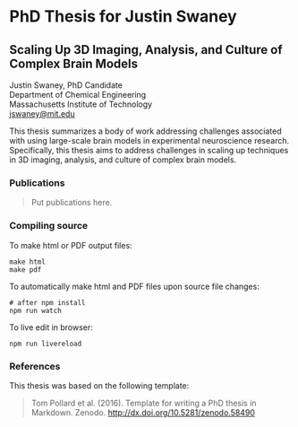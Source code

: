 # PhD Thesis for Justin Swaney

## Scaling Up 3D Imaging, Analysis, and Culture of Complex Brain Models

Justin Swaney, PhD Candidate  
Department of Chemical Engineering  
Massachusetts Institute of Technology  
jswaney@mit.edu

This thesis summarizes a body of work addressing challenges associated with using large-scale brain models in experimental neuroscience research. Specifically, this thesis aims to address challenges in scaling up techniques in 3D imaging, analysis, and culture of complex brain models.

### Publications

> Put publications here.

### Compiling source

To make html or PDF output files:

```
make html
make pdf
```

To automatically make html and PDF files upon source file changes:

```
# after npm install
npm run watch
```

To live edit in browser:

```
npm run livereload
```

### References

This thesis was based on the following template:

> Tom Pollard et al. (2016). Template for writing a PhD thesis in Markdown. Zenodo. http://dx.doi.org/10.5281/zenodo.58490